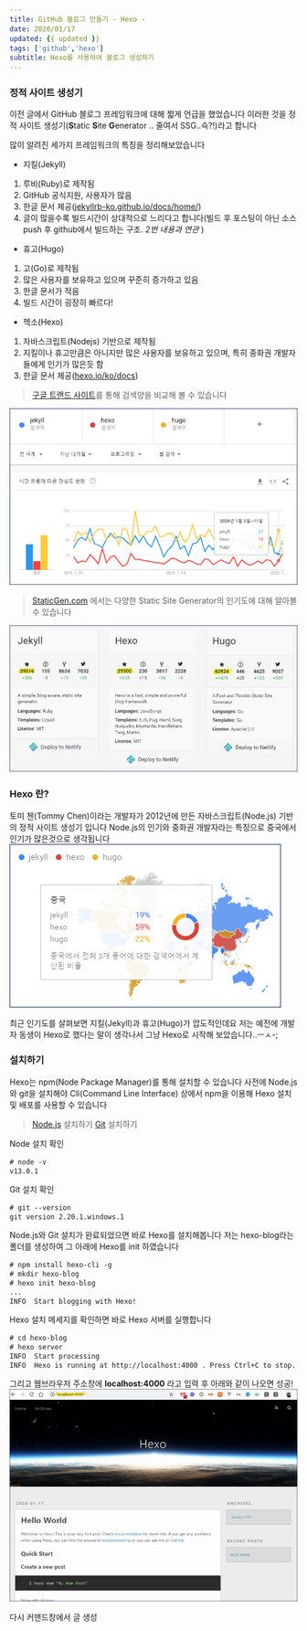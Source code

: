 ```yaml
---
title: GitHub 블로그 만들기 - Hexo -
date: 2020/01/17
updated: {{ updated }}
tags: ['github','hexo']
subtitle: Hexo를 사용하여 블로그 생성하기
---
```


<!-- more -->

### 정적 사이트 생성기
이전 글에서 GitHub 블로그 프레임워크에 대해 짧게 언급을 했었습니다
이러한 것을 정적 사이트 생성기(**S**tatic **S**ite **G**enerator .. 줄여서 SSG..슥?!)라고 합니다

많이 알려진 세가지 프레임워크의 특징을 정리해보았습니다

* 지킬(Jekyll)
 1. 루비(Ruby)로 제작됨
 2. GitHub 공식지원, 사용자가 많음
 3. 한글 문서 제공([jekyllrb-ko.github.io/docs/home/](https://jekyllrb-ko.github.io/docs/home/))
 4. 글이 많을수록 빌드시간이 상대적으로 느리다고 합니다(빌드 후 포스팅이 아닌 소스 push 후 github에서 빌드하는 구조. *2번 내용과 연관* )

* 휴고(Hugo)
 1. 고(Go)로 제작됨
 2. 많은 사용자를 보유하고 있으며 꾸준히 증가하고 있음
 3. 한글 문서가 적음
 4. 빌드 시간이 굉장히 빠르다!

* 헥소(Hexo)
 1. 자바스크립트(Nodejs) 기반으로 제작됨
 2. 지킬이나 휴고만큼은 아니지만 많은 사용자를 보유하고 있으며, 특히 중화권 개발자들에게 인기가 많은듯 함
 3. 한글 문서 제공([hexo.io/ko/docs](https://hexo.io/ko/docs))

> [구글 트랜드 사이트](https://trends.google.com/trends/explore?cat=31&q=jekyll,hexo,hugo)를 통해 검색양을 비교해 볼 수 있습니다

<img src="/image/github-blog-create-02/01.png" />

> [StaticGen.com](https://www.staticgen.com/) 에서는 다양한 Static Site Generator의 인기도에 대해 알아볼 수 있습니다

<img src="/image/github-blog-create-02/02.png" />

### Hexo 란?
토미 첸(Tommy Chen)이라는 개발자가 2012년에 만든 자바스크립트(Node.js) 기반의 정적 사이트 생성기 입니다
Node.js의 인기와 중화권 개발자라는 특징으로 중국에서 인기가 많은것으로 생각됩니다
<img src="/image/github-blog-create-02/03.png" />

최근 인기도를 살펴보면 지킬(Jekyll)과 휴고(Hugo)가 압도적인데요
저는 예전에 개발자 동생이 Hexo로 했다는 말이 생각나서 그냥 Hexo로 시작해 보았습니다..ㅡㅅ-;

### 설치하기
Hexo는 npm(Node Package Manager)를 통해 설치할 수 있습니다
사전에 Node.js와 git을 설치해야 Cli(Command Line Interface) 상에서 npm을 이용해 Hexo 설치 및 배포를 사용할 수 있습니다

> [Node.js](https://nodejs.org/ko/) 설치하기
> [Git](https://git-scm.com/downloads) 설치하기

Node 설치 확인
```
# node -v
v13.0.1
```

Git 설치 확인
```
# git --version
git version 2.20.1.windows.1
```

Node.js와 Git 설치가 완료되었으면 바로 Hexo를 설치해봅니다
저는 hexo-blog라는 폴더를 생성하여 그 아래에 Hexo를 init 하였습니다
```
# npm install hexo-cli -g
# mkdir hexo-blog
# hexo init hexo-blog
...
INFO  Start blogging with Hexo!
```

Hexo 설치 메세지를 확인하면 바로 Hexo 서버를 실행합니다
```
# cd hexo-blog
# hexo server
INFO  Start processing
INFO  Hexo is running at http://localhost:4000 . Press Ctrl+C to stop.
```
그리고 웹브라우저 주소창에 **localhost:4000** 라고 입력 후 아래와 같이 나오면 성공!
<img src="/image/github-blog-create-02/04.png" />

다시 커맨드창에서 글 생성